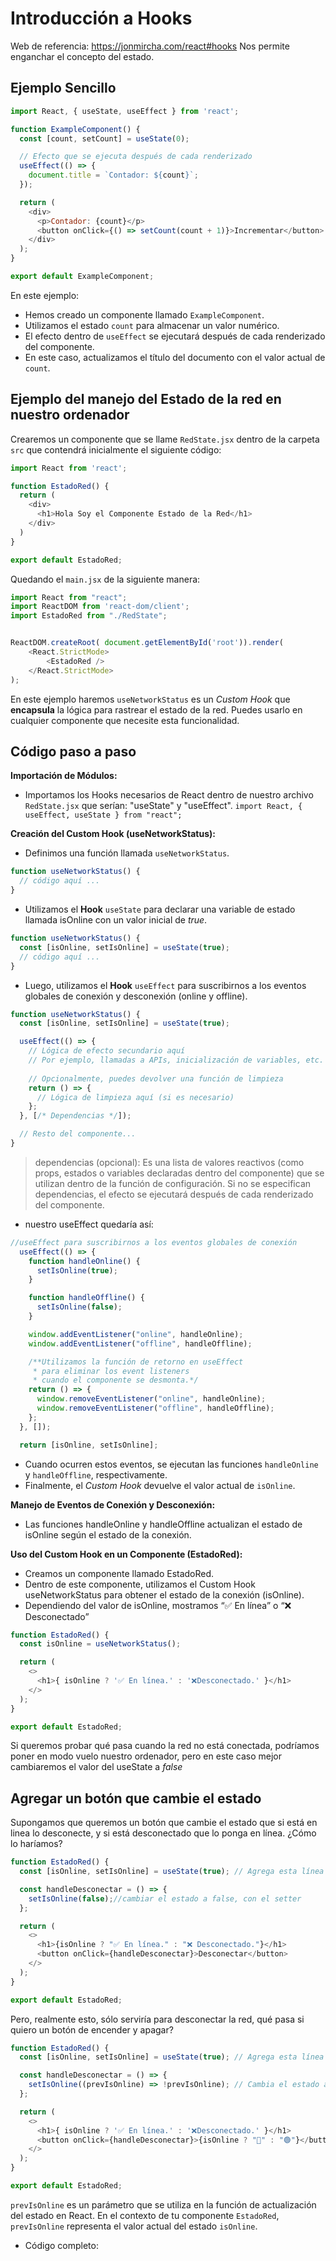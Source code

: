 # Introducción a Hooks
Web de referencia: https://jonmircha.com/react#hooks
Nos permite enganchar el concepto del estado.

## Ejemplo Sencillo
```js
import React, { useState, useEffect } from 'react';

function ExampleComponent() {
  const [count, setCount] = useState(0);

  // Efecto que se ejecuta después de cada renderizado
  useEffect(() => {
    document.title = `Contador: ${count}`;
  });

  return (
    <div>
      <p>Contador: {count}</p>
      <button onClick={() => setCount(count + 1)}>Incrementar</button>
    </div>
  );
}

export default ExampleComponent;
```
En este ejemplo:

- Hemos creado un componente llamado `ExampleComponent`.
- Utilizamos el estado `count` para almacenar un valor numérico.
- El efecto dentro de `useEffect` se ejecutará después de cada renderizado del componente.
- En este caso, actualizamos el título del documento con el valor actual de `count`.

## Ejemplo del manejo del Estado de la red en nuestro ordenador
Crearemos un componente que se llame `RedState.jsx` dentro de la carpeta `src` que contendrá inicialmente el siguiente código:
```js
import React from 'react';

function EstadoRed() {
  return (
    <div>
      <h1>Hola Soy el Componente Estado de la Red</h1>
    </div>
  )
}

export default EstadoRed;
```

Quedando el `main.jsx` de la siguiente manera:
```js
import React from "react";
import ReactDOM from 'react-dom/client';
import EstadoRed from "./RedState";


ReactDOM.createRoot( document.getElementById('root')).render(
    <React.StrictMode>
        <EstadoRed />
    </React.StrictMode>
);
```

En este ejemplo haremos `useNetworkStatus` es un *Custom Hook* que **encapsula** la lógica para rastrear el estado de la red. Puedes usarlo en cualquier componente que necesite esta funcionalidad.

## Código paso a paso
**Importación de Módulos:**
- Importamos los Hooks necesarios de React dentro de nuestro archivo `RedState.jsx` que serían: "useState" y "useEffect".
`import React, { useEffect, useState } from "react";` 

**Creación del Custom Hook (useNetworkStatus):**

- Definimos una función llamada `useNetworkStatus`.
```js
function useNetworkStatus() { 
  // código aquí ...
}
```
- Utilizamos el **Hook** `useState` para declarar una variable de estado llamada isOnline con un valor inicial de *true*.
```js
function useNetworkStatus() { 
  const [isOnline, setIsOnline] = useState(true);
  // código aquí ...
}
```

- Luego, utilizamos el **Hook** `useEffect` para suscribirnos a los eventos globales de conexión y desconexión (online y offline).
```js
function useNetworkStatus() { 
  const [isOnline, setIsOnline] = useState(true);

  useEffect(() => {
    // Lógica de efecto secundario aquí
    // Por ejemplo, llamadas a APIs, inicialización de variables, etc.
    
    // Opcionalmente, puedes devolver una función de limpieza
    return () => {
      // Lógica de limpieza aquí (si es necesario)
    };
  }, [/* Dependencias */]);

  // Resto del componente...
}
```
> dependencias (opcional): Es una lista de valores reactivos (como props, estados o variables declaradas dentro del componente) que se utilizan dentro de la función de configuración. Si no se especifican dependencias, el efecto se ejecutará después de cada renderizado del componente.

- nuestro useEffect quedaría así:

```js
//useEffect para suscribirnos a los eventos globales de conexión
  useEffect(() => {
    function handleOnline() {
      setIsOnline(true);
    }

    function handleOffline() {
      setIsOnline(false);
    }

    window.addEventListener("online", handleOnline);
    window.addEventListener("offline", handleOffline);

    /**Utilizamos la función de retorno en useEffect 
     * para eliminar los event listeners 
     * cuando el componente se desmonta.*/
    return () => {
      window.removeEventListener("online", handleOnline);
      window.removeEventListener("offline", handleOffline);
    };
  }, []);

  return [isOnline, setIsOnline];
```
- Cuando ocurren estos eventos, se ejecutan las funciones `handleOnline` y `handleOffline`, respectivamente.
- Finalmente, el *Custom Hook* devuelve el valor actual de `isOnline`.

**Manejo de Eventos de Conexión y Desconexión:**
- Las funciones handleOnline y handleOffline actualizan el estado de isOnline según el estado de la conexión.

**Uso del Custom Hook en un Componente (EstadoRed):**
- Creamos un componente llamado EstadoRed.
- Dentro de este componente, utilizamos el Custom Hook useNetworkStatus para obtener el estado de la conexión (isOnline).
- Dependiendo del valor de isOnline, mostramos “✅ En línea” o “❌ Desconectado”

```js
function EstadoRed() {
  const isOnline = useNetworkStatus();

  return (
    <>
      <h1>{ isOnline ? '✅ En línea.' : '❌Desconectado.' }</h1>
    </>
  );
}

export default EstadoRed;
```

Si queremos probar qué pasa cuando la red no está conectada, podríamos poner en modo vuelo nuestro ordenador, pero en este caso mejor cambiaremos el valor del useState a *false*

## Agregar un botón que cambie el estado
Supongamos que queremos un botón que cambie el estado que si está en linea lo desconecte, y si está desconectado que lo ponga en línea.
¿Cómo lo haríamos?

```js
function EstadoRed() {
  const [isOnline, setIsOnline] = useState(true); // Agrega esta línea

  const handleDesconectar = () => {
    setIsOnline(false);//cambiar el estado a false, con el setter 
  };

  return (
    <>
      <h1>{isOnline ? "✅ En línea." : "❌ Desconectado."}</h1>
      <button onClick={handleDesconectar}>Desconectar</button>
    </>
  );
}

export default EstadoRed;
```
Pero, realmente esto, sólo serviría para desconectar la red, qué pasa si quiero un botón de encender y apagar?

```js
function EstadoRed() {
  const [isOnline, setIsOnline] = useState(true); // Agrega esta línea

  const handleDesconectar = () => {
    setIsOnline((prevIsOnline) => !prevIsOnline); // Cambia el estado al valor opuesto
  };

  return (
    <>
      <h1>{ isOnline ? '✅ En línea.' : '❌Desconectado.' }</h1>
      <button onClick={handleDesconectar}>{isOnline ? "🔴" : "🟢"}</button>
    </>
  );
}

export default EstadoRed;
```
`prevIsOnline` es un parámetro que se utiliza en la función de actualización del estado en React. En el contexto de tu componente `EstadoRed`, `prevIsOnline` representa el valor actual del estado `isOnline`.

- Código completo:
```js

```
